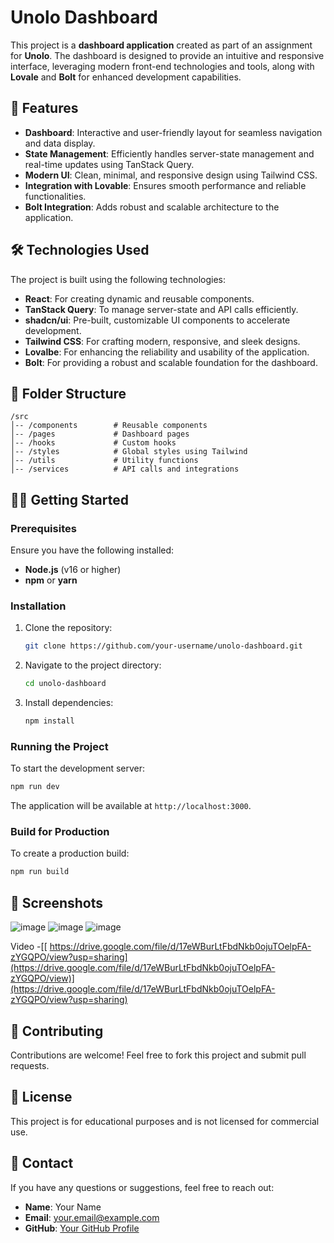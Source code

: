 
# Unolo Dashboard  

This project is a **dashboard application** created as part of an assignment for **Unolo**. The dashboard is designed to provide an intuitive and responsive interface, leveraging modern front-end technologies and tools, along with **Lovale** and **Bolt** for enhanced development capabilities.  

## 🚀 Features  
- **Dashboard**: Interactive and user-friendly layout for seamless navigation and data display.  
- **State Management**: Efficiently handles server-state management and real-time updates using TanStack Query.  
- **Modern UI**: Clean, minimal, and responsive design using Tailwind CSS.  
- **Integration with Lovable**: Ensures smooth performance and reliable functionalities.  
- **Bolt Integration**: Adds robust and scalable architecture to the application.  

## 🛠️ Technologies Used  
The project is built using the following technologies:  
- **React**: For creating dynamic and reusable components.  
- **TanStack Query**: To manage server-state and API calls efficiently.  
- **shadcn/ui**: Pre-built, customizable UI components to accelerate development.  
- **Tailwind CSS**: For crafting modern, responsive, and sleek designs.  
- **Lovalbe**: For enhancing the reliability and usability of the application.  
- **Bolt**: For providing a robust and scalable foundation for the dashboard.  

## 📂 Folder Structure  
```
/src  
│-- /components        # Reusable components  
│-- /pages             # Dashboard pages  
│-- /hooks             # Custom hooks  
│-- /styles            # Global styles using Tailwind  
│-- /utils             # Utility functions  
│-- /services          # API calls and integrations  
```  

## 🧑‍💻 Getting Started  

### Prerequisites  
Ensure you have the following installed:  
- **Node.js** (v16 or higher)  
- **npm** or **yarn**  

### Installation  
1. Clone the repository:  
   ```bash  
   git clone https://github.com/your-username/unolo-dashboard.git  
   ```  
2. Navigate to the project directory:  
   ```bash  
   cd unolo-dashboard  
   ```  
3. Install dependencies:  
   ```bash  
   npm install  
   ```  

### Running the Project  
To start the development server:  
```bash  
npm run dev  
```  
The application will be available at `http://localhost:3000`.  

### Build for Production  
To create a production build:  
```bash  
npm run build  
```  

## 📸 Screenshots  
![image](https://github.com/user-attachments/assets/b0c7cf60-7d4e-4da6-b86d-67d50408ff56)
![image](https://github.com/user-attachments/assets/5f2279e6-c315-4d53-b720-c7cd38690d53)
![image](https://github.com/user-attachments/assets/9cc1d51d-d381-4372-8c05-35101551e2da)


Video -[[ https://drive.google.com/file/d/17eWBurLtFbdNkb0ojuTOelpFA-zYGQPO/view?usp=sharing](https://drive.google.com/file/d/17eWBurLtFbdNkb0ojuTOelpFA-zYGQPO/view)](https://drive.google.com/file/d/17eWBurLtFbdNkb0ojuTOelpFA-zYGQPO/view?usp=sharing)



## 🤝 Contributing  
Contributions are welcome! Feel free to fork this project and submit pull requests.  

## 📝 License  
This project is for educational purposes and is not licensed for commercial use.  

## 📧 Contact  
If you have any questions or suggestions, feel free to reach out:  
- **Name**: Your Name  
- **Email**: your.email@example.com  
- **GitHub**: [Your GitHub Profile](https://github.com/your-username)  
